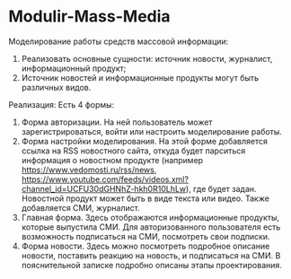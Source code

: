 # Modulir-Mass-Media
Моделирование работы средств массовой информации:
1. Реализовать основные сущности: источник новости, журналист, информационный продукт;
2. Источник новостей и информационные продукты могут быть различных видов.
		
Реализация:
Есть 4 формы:
1. Форма авторизации. На ней пользователь может зарегистрироваться, войти или настроить моделирование работы.
2. Форма настройки моделирования. На этой форме добавляется ссылка на RSS новостного сайта, откуда будет парситься информация о новостном продукте (например https://www.vedomosti.ru/rss/news, https://www.youtube.com/feeds/videos.xml?channel_id=UCFU30dGHNhZ-hkh0R10LhLw), где будет задан. Новостной продукт может быть в виде текста или видео. Также добавляется СМИ, журналист.
3. Главная форма. Здесь отображаются информационные продукты, которые выпустила СМИ. Для авторизованного пользователя есть возможность подписаться на СМИ, посмотреть свои подписки.
4. Форма новости. Здесь можно посмотреть подробное описание новости, поставить реакцию на новость, и подписаться на СМИ.
В пояснительной записке подробно описаны этапы проектирования.
